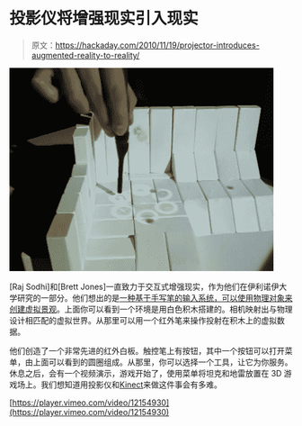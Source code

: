 # 投影仪将增强现实引入现实

> 原文：<https://hackaday.com/2010/11/19/projector-introduces-augmented-reality-to-reality/>

![](img/cd745f2804a6bded47df04b846879de4.png "augmented-reality-stylus")

[Raj Sodhi]和[Brett Jones]一直致力于交互式增强现实，作为他们在伊利诺伊大学研究的一部分。他们想出的是[一种基于手写笔的输入系统，可以使用物理对象来创建虚拟景观](http://augmentedengineering.wordpress.com/2010/10/06/build-your-world-and-play-in-it/)。上面你可以看到一个环境是用白色积木搭建的。相机映射出与物理设计相匹配的虚拟世界。从那里可以用一个红外笔来操作投射在积木上的虚拟数据。

他们创造了一个非常先进的红外白板。触控笔上有按钮，其中一个按钮可以打开菜单，由上面可以看到的圆圈组成。从那里，你可以选择一个工具，让它为你服务。休息之后，会有一个视频演示，游戏开始了，使用菜单将坦克和地雷放置在 3D 游戏场上。我们想知道用投影仪和[Kinect](http://hackaday.com/2010/11/11/open-source-kinect-contest-has-been-won/)来做这件事会有多难。

[https://player.vimeo.com/video/12154930](https://player.vimeo.com/video/12154930)
